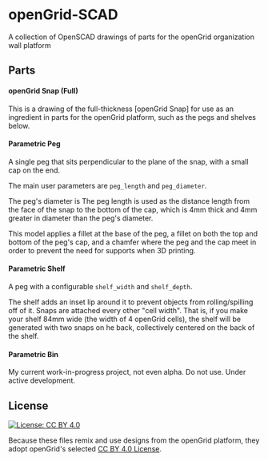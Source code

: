 # openGrid-SCAD
A collection of OpenSCAD drawings of parts for the openGrid organization wall platform

## Parts

#### openGrid Snap (Full)
This is a drawing of the full-thickness [openGrid Snap] for use as an ingredient in parts for the openGrid platform, such as the pegs and shelves below.

#### Parametric Peg
A single peg that sits perpendicular to the plane of the snap, with a small cap on the end.

The main user parameters are `peg_length` and `peg_diameter`.

The peg's diameter is The peg length is used as the distance length from the face of the snap to the bottom of the cap, which is 4mm thick and 4mm greater in diameter than the peg's diameter.

This model applies a fillet at the base of the peg, a fillet on both the top and bottom of the peg's cap, and a chamfer where the peg and the cap meet in order to prevent the need for supports when 3D printing.

#### Parametric Shelf
A peg with a configurable `shelf_width` and `shelf_depth`.

The shelf adds an inset lip around it to prevent objects from rolling/spilling off of it. Snaps are attached every other "cell width". That is, if you make your shelf 84mm wide (the width of 4 openGrid cells), the shelf will be generated with two snaps on he back, collectively centered on the back of the shelf.

#### Parametric Bin
My current work-in-progress project, not even alpha. Do not use. Under active development.

## License
[![License: CC BY 4.0](https://img.shields.io/badge/License-CC%20BY%204.0-lightgrey.svg)](https://creativecommons.org/licenses/by/4.0/)

Because these files remix and use designs from the openGrid platform, they adopt openGrid's selected [CC BY 4.0 License](https://creativecommons.org/licenses/by/4.0/).
